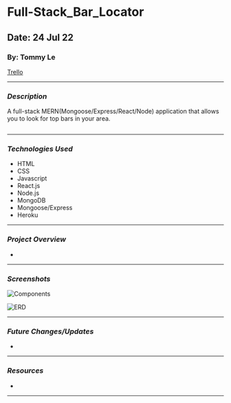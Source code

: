 # Full-Stack_Bar_Locator

## Date: 24 Jul 22

### By: Tommy Le

[Trello](https://trello.com/invite/b/rbOCPZ31/29946513d96a125ef8e1264aafa6704e/project2-bar-locator)

***

### ***Description***

A full-stack MERN(Mongoose/Express/React/Node) application that allows you to look for top bars in your area. 

![]()

***

### ***Technologies Used***

* HTML
* CSS
* Javascript
* React.js
* Node.js
* MongoDB
* Mongoose/Express
* Heroku

***

### ***Project Overview***

-

***

### ***Screenshots***

![Components](https://cdn.discordapp.com/attachments/592282940130459651/1000981101298323587/ComponentHierarchy.png)

![ERD](https://media.discordapp.net/attachments/592282940130459651/1001138382086357043/ERD2.png)

***

### ***Future Changes/Updates***

*

***

### ***Resources***

*

***